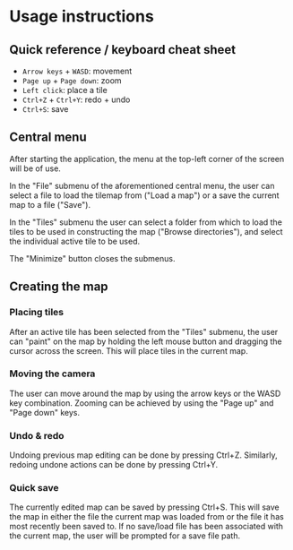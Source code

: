# Usage instructions

## Quick reference / keyboard cheat sheet

- `Arrow keys` + `WASD`: movement
- `Page up` + `Page down`: zoom
- `Left click`: place a tile
- `Ctrl+Z` + `Ctrl+Y`: redo + undo
- `Ctrl+S`: save

## Central menu

After starting the application, the menu at the top-left corner of the screen will be of use.

In the "File" submenu of the aforementioned central menu, the user can select a file to load the tilemap from ("Load a map") or a save the current map to a file ("Save").

In the "Tiles" submenu the user can select a folder from which to load the tiles to be used in constructing the map ("Browse directories"), and select the individual active tile to be used.

The "Minimize" button closes the submenus.

## Creating the map

### Placing tiles

After an active tile has been selected from the "Tiles" submenu, the user can "paint" on the map by holding the left mouse button and dragging the cursor across the screen. This will place tiles in the current map.

### Moving the camera

The user can move around the map by using the arrow keys or the WASD key combination. Zooming can be achieved by using the "Page up" and "Page down" keys.

### Undo & redo

Undoing previous map editing can be done by pressing Ctrl+Z. Similarly, redoing undone actions can be done by pressing Ctrl+Y.

### Quick save

The currently edited map can be saved by pressing Ctrl+S. This will save the map in either the file the current map was loaded from or the file it has most recently been saved to.
If no save/load file has been associated with the current map, the user will be prompted for a save file path.